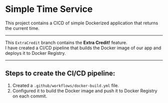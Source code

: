 # Simple Time Service

This project contains a CICD of simple Dockerized application that returns the current time.

---

This `ExtraCredit` branch contains the **Extra Credit!** feature.  
I have created a CI/CD pipeline that builds the Docker image of our app and deploys it to Docker Registry.

---

## Steps to create the CI/CD pipeline:

1. Created a `.github/workflows/docker-build.yml` file.
2. Configured it to build the Docker image and push it to Docker Registry on each commit.
